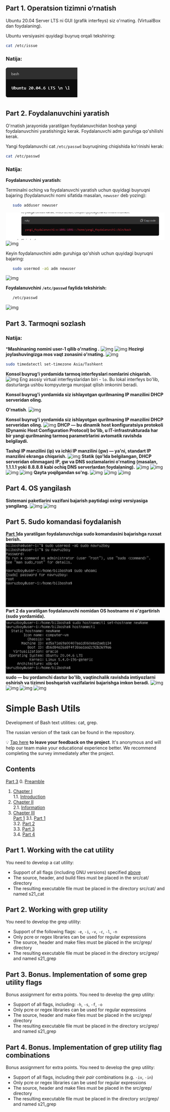 
## Part 1. Operatsion tizimni o‘rnatish


Ubuntu 20.04 Server LTS ni GUI (grafik interfeys) siz o'rnating. (VirtualBox dan foydalaning).

Ubuntu versiyasini quyidagi buyruq orqali tekshiring:
```bash
cat /etc/issue
```
### Natija:

![img](screen/1.png)

## Part 2. Foydalanuvchini yaratish

O'rnatish jarayonida yaratilgan foydalanuvchidan boshqa yangi foydalanuvchini yaratishingiz kerak. 
Foydalanuvchi adm guruhiga qo'shilishi kerak.

Yangi foydalanuvchi cat `/etc/passwd` buyruqining chiqishida ko'rinishi kerak:

   ```bash
   cat /etc/passwd
   ```

### Natija:         
**Foydalanuvchini yaratish:**

Terminalni oching va foydalanuvchi yaratish uchun quyidagi buyruqni bajaring 
(foydalanuvchi nomi sifatida masalan, `newuser` deb yozing):
```bash
   sudo adduser newuser
   ```
![img](screen/2.0.png)
![img](screen/2.1.png)



Keyin foydalanuvchini adm guruhiga qo'shish uchun quyidagi buyruqni bajaring:
```bash
   sudo usermod -aG adm newuser
   ```
![img](screen/2.2.png)


**Foydalanuvchini `/etc/passwd` faylida tekshirish:**
```bash
   /etc/passwd
   ```
![img](screen/2.3.png)

## Part 3. Tarmoqni sozlash

### Natija:

***Mashinaning nomini user-1 qilib o'rnating .**
![img](screen/3.0.png)
![img](screen/3.1.png)
**Hozirgi joylashuvingizga mos vaqt zonasini o'rnating.**
![img](screen/3.2.png)
```bash
sudo timedatectl set-timezone Asia/Tashkent
   ```

**Konsol buyrug‘i yordamida tarmoq interfeyslari nomlarini chiqarish.**
![img](screen/3.3.png)
Eng asosiy virtual interfeyslaridan biri - `lo`. Bu lokal interfeys bo'lib, dasturlarga ushbu kompyuterga murojaat qilish imkonini beradi. 

**Konsol buyrug'i yordamida siz ishlayotgan qurilmaning IP manzilini DHCP serveridan oling.**

**O'rnatish**.
![img](screen/3.4.png)

**Konsol buyrug'i yordamida siz ishlayotgan qurilmaning IP manzilini DHCP serveridan oling.**
![img](screen/3.5.png)
**DHCP — bu dinamik host konfiguratsiya protokoli (Dynamic Host Configuration Protocol) bo'lib, u IT-infrastrukturada har bir yangi qurilmaning tarmoq parametrlarini avtomatik ravishda belgilaydi.**

**Tashqi IP manzilini (ip) va ichki IP manzilini (gw) — ya'ni, standart IP manzilini ekranga chiqarish.**
![img](screen/3.6.png)
**Statik (qo'lda belgilangan, DHCP serveridan olinmagan) IP, gw va DNS sozlamalarini o'rnating (masalan, 1.1.1.1 yoki 8.8.8.8 kabi ochiq DNS serverlardan foydalaning).**
![img](screen/3.7.png)
![img](screen/3.8.png)
![img](screen/3.9.png)
![img](screen/3.10.png)
**Qayta yoqilgandan so'ng.**
![img](screen/3.11.png)
![img](screen/3.12.png)
![img](screen/3.13.png)

## Part 4. OS yangilash

**Sistemani paketlarini vazifani bajarish paytidagi oxirgi versiyasiga yangilang.**
![img](screen/4.0.png)
![img](screen/4.1.png)
## Part 5. Sudo komandasi foydalanish

**[Part 1](#Part-1.-Operatsion-tizimni-o‘rnatish)da yaratilgan foydalanuvchiga sudo komandasini bajarishga ruxsat berish.**
![img](screen/5.0.png)
**Part 2 da yaratilgan foydalanuvchi nomidan OS hostname ni o'zgartirish (sudo yordamida).**
![img](screen/5.1.png)
**sudo — bu yordamchi dastur bo'lib, vaqtinchalik ravishda imtiyozlarni oshirish va tizimni boshqarish vazifalarini bajarishga imkon beradi.**
![img](screen/4..png)
![img](screen/4..png)
![img](screen/4..png)
![img](screen/4..png)

# Simple Bash Utils

Development of Bash text utilities: cat, grep.

The russian version of the task can be found in the repository.

💡 [Tap here](https://new.oprosso.net/p/4cb31ec3f47a4596bc758ea1861fb624) **to leave your feedback on the project**. It's anonymous and will help our team make your educational experience better. We recommend completing the survey immediately after the project.

## Contents
[Part 3](Part-3-Tarmoqni-sozlash)
0. [Preamble](#preamble)
1. [Chapter I](#chapter-i) \
   1.1. [Introduction](#introduction)
2. [Chapter II](#chapter-ii) \
   2.1. [Information](#information)
3. [Chapter III](#chapter-iii) \
[Part 1](#part-1-operatsion-tizimni-o‘rnatish) 
   3.1. [Part 1](#part-1-working-with-the-cat-utility)  
   3.2. [Part 2](#part-2-working-with-grep-utility)  
   3.3. [Part 3](#part-3-bonus-implementation-of-some-grep-utility-flags)  
   3.4. [Part 4](#part-4-bonus-implementation-of-grep-utility-flag-combinations)


## Part 1. Working with the cat utility

You need to develop a cat utility:
- Support of all flags (including GNU versions) specified [above](#cat-options)
- The source, header, and build files must be placed in the src/cat/ directory
- The resulting executable file must be placed in the directory src/cat/ and named s21_cat

## Part 2. Working with grep utility

You need to develop the grep utility:
- Support of the following flags: `-e`, `-i`, `-v`, `-c`, `-l`, `-n`
- Only pcre or regex libraries can be used for regular expressions
- The source, header and make files must be placed in the src/grep/ directory
- The resulting executable file must be placed in the directory src/grep/ and named s21_grep

## Part 3. Bonus. Implementation of some grep utility flags

Bonus assignment for extra points. You need to develop the grep utility:
- Support of all flags, including: `-h`, `-s`, `-f`, `-o`
- Only pcre or regex libraries can be used for regular expressions
- The source, header and make files must be placed in the src/grep/ directory
- The resulting executable file must be placed in the directory src/grep/ and named s21_grep

## Part 4. Bonus. Implementation of grep utility flag combinations

Bonus assignment for extra points. You need to develop the grep utility:
- Support of all flags, including their _pair_ combinations (e.g. `-iv`, `-in`)
- Only pcre or regex libraries can be used for regular expressions
- The source, header and make files must be placed in the src/grep/ directory
- The resulting executable file must be placed in the directory src/grep/ and named s21_grep




